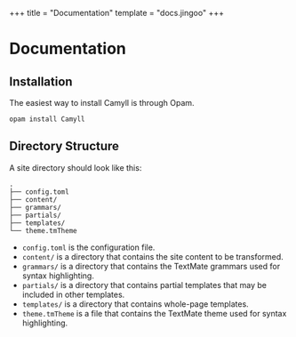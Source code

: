 +++
title = "Documentation"
template = "docs.jingoo"
+++

# Documentation

## Installation

The easiest way to install Camyll is through Opam.

```
opam install Camyll
```

## Directory Structure

A site directory should look like this:

```
.
├── config.toml
├── content/
├── grammars/
├── partials/
├── templates/
└── theme.tmTheme
```

- `config.toml` is the configuration file.
- `content/` is a directory that contains the site content to be transformed.
- `grammars/` is a directory that contains the TextMate grammars used for
  syntax highlighting.
- `partials/` is a directory that contains partial templates that may be
  included in other templates.
- `templates/` is a directory that contains whole-page templates.
- `theme.tmTheme` is a file that contains the TextMate theme used for syntax
  highlighting.
